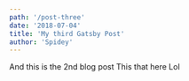 ```yaml
---
path: '/post-three'
date: '2018-07-04'
title: 'My third Gatsby Post'
author: 'Spidey'
---
```


And this is the 2nd blog post
This that here
Lol
